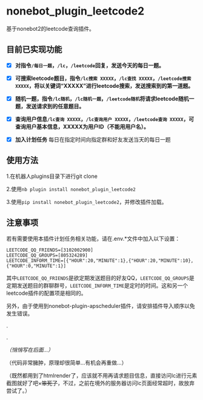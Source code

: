 # nonebot_plugin_leetcode2
基于nonebot2的leetcode查询插件。

## 目前已实现功能
- [x] **对指令`/每日一题`，`/lc`，`/leetcode`回复，发送今天的每日一题。**

- [x] **可搜索leetcode题目，指令`/lc搜索 XXXXX`，`/lc查找 XXXXX`，`/leetcode搜索 XXXXX`，将以关键词“XXXXX”进行leetcode搜索，发送搜索到的第一道题。**

- [x] **随机一题，指令`/lc随机`，`/lc随机一题`，`/leetcode随机`将请求leetcode随机一题，发送请求到的任意题目。**

- [x] **查询用户信息`/lc查询 XXXXX`，`/lc查询用户 XXXXX`，`/leetcode查询 XXXXX`，可查询用户基本信息，XXXXX为用户ID（不能用用户名）。**

- [x] **加入计划任务**  每日在指定时间向指定群和好友发送当天的每日一题

## 使用方法

1.在机器人plugins目录下进行git clone

2.使用`nb plugin install nonebot_plugin_leetcode2`

3.使用`pip install nonebot_plugin_leetcode2`，并修改插件加载。

## 注意事项

若有需要使用本插件计划任务相关功能，请在.env.\*文件中加入以下设置：
```
LEETCODE_QQ_FRIENDS=[3102002900]
LEETCODE_QQ_GROUPS=[805324289]
LEETCODE_INFORM_TIME=[{"HOUR":20,"MINUTE":1},{"HOUR":20,"MINUTE":10},{"HOUR":0,"MINUTE":1}]
```
其中`LEETCODE_QQ_FRIENDS`是欲定期发送题目的好友QQ，`LEETCODE_QQ_GROUPS`是定期发送题目的群聊群号，`LEETCODE_INFORM_TIME`是定时的时间。这和另一个leetcode插件的配置项是相同的。

另外，由于使用到nonebot-plugin-apscheduler插件，请安排插件导入顺序以免发生错误。


.

.

*（悄悄写在后面...）*

（代码非常臃肿，原理却很简单...有机会再重做...）

（既然都用到了htmlrender了，应该就不用再请求题目信息，直接访问lc进行元素截图就好了吧×~~笨死了~~，不过，之前在境外的服务器访问lc页面经常超时，故放弃尝试了。）

